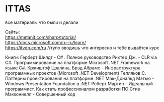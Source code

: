 # ITTAS
все материалы что были и делали


Сайты:  
https://metanit.com/sharp/tutorial/  
https://docs.microsoft.com/ru-ru/learn/  
https://itvdn.com/ru //тупо вводишь что интересно и тебе выдаётся курс

Книги:
Герберт Шилдт - C# . Полное руководство
Рихтер Дж. - CLR via C#. Программирование на платформе Microsoft .NET Framework на языке C#.
Кржиштоф Цвалина, Брэд Абрамс - Инфраструктура программных проектов (Microsoft .NET Development)
Тепляков С. Паттерны проектирования на платформе .NET
Мак-Дональд Мэтью - Windows Presentation Foundation в .NET
Роберт Мартин - Идеальный программист. Как стать профессионалом разработки ПО
Стив Макконнелл - Совершенный код
